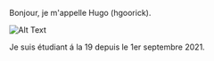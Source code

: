 Bonjour, je m'appelle Hugo (hgoorick).

![Alt Text](https://giphy.com/embed/QMHoU66sBXqqLqYvGO)

Je suis étudiant á la 19 depuis le 1er septembre 2021.
